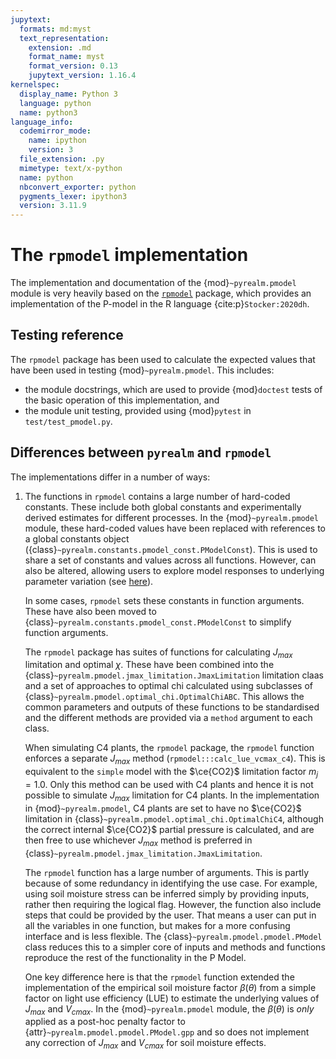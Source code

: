 ```yaml
---
jupytext:
  formats: md:myst
  text_representation:
    extension: .md
    format_name: myst
    format_version: 0.13
    jupytext_version: 1.16.4
kernelspec:
  display_name: Python 3
  language: python
  name: python3
language_info:
  codemirror_mode:
    name: ipython
    version: 3
  file_extension: .py
  mimetype: text/x-python
  name: python
  nbconvert_exporter: python
  pygments_lexer: ipython3
  version: 3.11.9
---
```


# The `rpmodel` implementation

The implementation and documentation of the {mod}`~pyrealm.pmodel` module is very
heavily based on the [``rpmodel``](https://github.com/stineb/rpmodel) package, which
provides an implementation of the P-model in the R language {cite:p}`Stocker:2020dh`.

## Testing reference

The ``rpmodel`` package has been used to calculate the expected values that
have been used in testing {mod}`~pyrealm.pmodel`. This includes:

* the module docstrings, which are used to provide {mod}`doctest` tests of
  the basic operation of this implementation, and
* the module unit testing, provided using {mod}`pytest` in `test/test_pmodel.py`.

## Differences between `pyrealm` and `rpmodel`

The implementations differ in a number of ways:

1. The functions in ``rpmodel`` contains a large number of hard-coded constants. These
   include both global constants and experimentally derived estimates for different
   processes. In the {mod}`~pyrealm.pmodel` module, these hard-coded values have been
   replaced with references to a global constants object
   ({class}`~pyrealm.constants.pmodel_const.PModelConst`). This is used to share a set
   of constants and values across all functions. However, can also be altered, allowing
   users to explore model responses to underlying parameter variation (see
   [here](../../constants.md)).

   In some cases, ``rpmodel`` sets these constants in function arguments. These have
   also been moved to {class}`~pyrealm.constants.pmodel_const.PModelConst` to simplify
   function arguments.

   The ``rpmodel`` package has suites of functions for calculating $J_{max}$ limitation
   and optimal $\chi$. These have been combined into the
   {class}`~pyrealm.pmodel.jmax_limitation.JmaxLimitation` limitation claas and a set of
   approaches to optimal chi calculated using subclasses of
   {class}`~pyrealm.pmodel.optimal_chi.OptimalChiABC`. This allows the common
   parameters and outputs of these functions to be standardised and the different
   methods are provided via a ``method`` argument to each class.

   When simulating C4 plants, the ``rpmodel`` package, the ``rpmodel`` function enforces
   a separate $J_{max}$ method (``rpmodel:::calc_lue_vcmax_c4``). This is equivalent to
   the `simple` model with the $\ce{CO2}$ limitation factor $m_j=1.0$. Only this method
   can be used with C4 plants and hence it is not possible to simulate $J_{max}$
   limitation for C4 plants. In the implementation in {mod}`~pyrealm.pmodel`, C4 plants
   are set to have no $\ce{CO2}$ limitation in
   {class}`~pyrealm.pmodel.optimal_chi.OptimalChiC4`, although the correct internal
   $\ce{CO2}$ partial pressure is calculated, and are then free to use whichever
   $J_{max}$ method is preferred in
   {class}`~pyrealm.pmodel.jmax_limitation.JmaxLimitation`.

   The ``rpmodel`` function has a large number of arguments. This is partly
   because of some redundancy in identifying the use case. For example, using
   soil moisture stress can be inferred simply by providing inputs, rather then
   requiring the logical flag. However, the function also include steps that
   could be provided by the user. That means a user can put in all the variables
   in one function, but makes for a more confusing interface and is less
   flexible. The {class}`~pyrealm.pmodel.pmodel.PModel` class reduces this to a simpler
   core of inputs and methods and functions reproduce the rest of the
   functionality in the P Model.

   One key difference here is that the ``rpmodel`` function extended the
   implementation of the empirical soil moisture factor $\beta(\theta)$ from a simple
   factor on light use efficiency (LUE) to estimate the underlying values of $J_{max}$
   and $V_{cmax}$. In the {mod}`~pyrealm.pmodel` module, the $\beta(\theta)$ is _only_
   applied as a post-hoc penalty factor to {attr}`~pyrealm.pmodel.pmodel.PModel.gpp` and
   so does not implement any correction of $J_{max}$ and $V_{cmax}$ for soil moisture
   effects.
